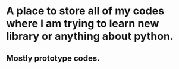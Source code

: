# A place to store all of my codes where I am trying to learn new library or anything about python.
## Mostly prototype codes.
